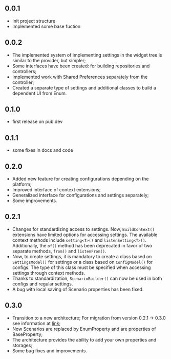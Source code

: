 ## 0.0.1

* Init project structure
* Implemented some base fuction

## 0.0.2

* The implemented system of implementing settings in the widget tree is similar to the provider, but simpler;
* Some interfaces have been created: for building repositories and controllers;
* Implemented work with Shared Preferences separately from the controller;
* Created a separate type of settings and additional classes to build a dependent UI from Enum.

## 0.1.0

* first release on pub.dev

## 0.1.1

* some fixes in docs and code

## 0.2.0

* Added new feature for creating configurations depending on the platform;
* Improved interface of context extensions;
* Generalized interface for configurations and settings separately;
* Some improvements.

## 0.2.1

* Changes for standardizing access to settings. Now, `BuildContext()` extensions have limited options for accessing settings. The available context methods include `setting<T>()` and `listenSetting<T>()`. Additionally, the `of()` method has been deprecated in favor of two separate methods, `from()` and `listenFrom()`.
* Now, to create settings, it is mandatory to create a class based on `SettingsModel()` for settings or a class based on `ConfigModel()` for configs. The type of this class must be specified when accessing settings through context methods.
* Thanks to standardization, `ScenarioBuilder()` can now be used in both configs and regular settings.
* A bug with local saving of Scenario properties has been fixed.

## 0.3.0

* Transition to a new architecture; For migration from version 0.2.1 -> 0.3.0 see information at [link](https://github.com/4e6anenk0/settings_provider?tab=readme-ov-file#migration-from-021-to-030);
* Now Scenarios are replaced by EnumProperty and are properties of BaseProperty;
* The architecture provides the ability to add your own properties and storages;
* Some bug fixes and improvements.
